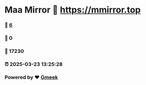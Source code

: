 # Maa Mirror :link: https://mmirror.top 
### :page_facing_up: [6](https://mmirror.top/tag.html) 
### :speech_balloon: 0 
### :hibiscus: 17230 
### :alarm_clock: 2025-03-23 13:25:28 
### Powered by :heart: [Gmeek](https://github.com/Meekdai/Gmeek)
